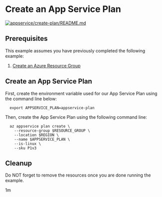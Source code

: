 
# Create an App Service Plan

[![appservice/create-plan/README.md](https://github.com/Azure-Samples/java-on-azure-examples/actions/workflows/appservice_create-plan_README_md.yml/badge.svg)](https://github.com/Azure-Samples/java-on-azure-examples/actions/workflows/appservice_create-plan_README_md.yml)

## Prerequisites

<!-- workflow.run()

  if [[ -z $REGION ]]; then
    export REGION=northcentralus
    echo "Using 'northcentralus' region"
  fi

  -->
<!-- workflow.cron(0 0 * * 1) -->
<!-- workflow.include(../../group/create/README.md) -->

This example assumes you have previously completed the following example:

1. [Create an Azure Resource Group](../../group/create/README.md)

## Create an App Service Plan

First, create the environment variable used for our App Service Plan
using the command line below:

<!-- workflow.skip() -->
```shell
  export APPSERVICE_PLAN=appservice-plan
```

<!-- workflow.run() 

  if [[ -z $APPSERVICE_PLAN ]]; then
    export APPSERVICE_PLAN=appservice-plan-$RANDOM
  fi

-->

Then, create the App Service Plan using the following command line:

```shell
  az appservice plan create \
    --resource-group $RESOURCE_GROUP \
    --location $REGION \
    --name $APPSERVICE_PLAN \
    --is-linux \
    --sku P1v3
```

<!-- workflow.directOnly() 

  export RESULT=$(az appservice plan show --resource-group $RESOURCE_GROUP --name $APPSERVICE_PLAN --query properties.provisioningState --output tsv)
  az group delete --name $RESOURCE_GROUP --yes || true
  if [[ "$RESULT" != Succeeded ]]; then
    exit 1
  fi

  -->

## Cleanup

Do NOT forget to remove the resources once you are done running the example.

1m
